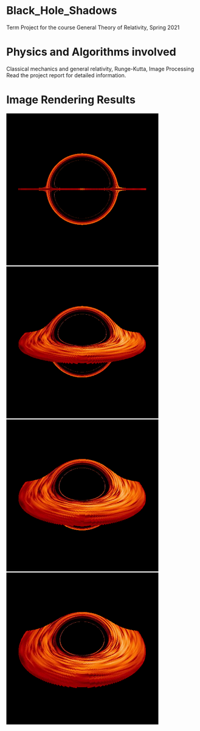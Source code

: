 # Black_Hole_Shadows
Term Project for the course General Theory of Relativity, Spring 2021
# Physics and Algorithms involved
Classical mechanics and general relativity, Runge-Kutta, Image Processing
Read the project report for detailed information.
# Image Rendering Results
![alt text](https://github.com/Dey-Coded/Black_Hole_Shadows/blob/main/phib0.png?raw=true "Image from 0 degrees aziumuth")
![alt text](https://github.com/Dey-Coded/Black_Hole_Shadows/blob/main/phib15.png?raw=true "Image from 15 degrees aziumuth")
![alt text](https://github.com/Dey-Coded/Black_Hole_Shadows/blob/main/phib22_5.png?raw=true "Image from 22.5 degrees aziumuth")
![alt text](https://github.com/Dey-Coded/Black_Hole_Shadows/blob/main/phib30.png?raw=true "Image from 30 degrees aziumuth")
